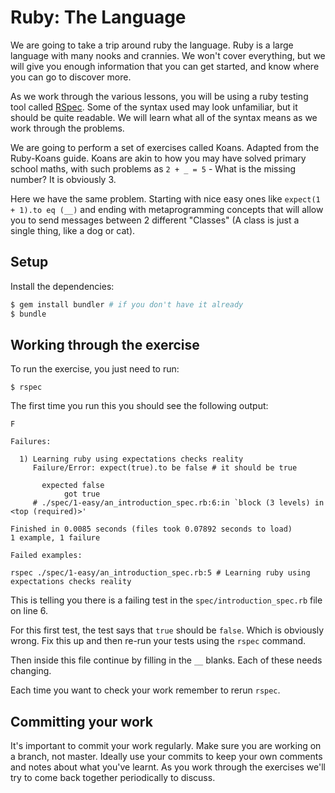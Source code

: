 # Ruby: The Language

We are going to take a trip around ruby the language. Ruby is a large language
with many nooks and crannies. We won't cover everything, but we will give you
enough information that you can get started, and know where you can go to
discover more.

As we work through the various lessons, you will be using a ruby testing tool
called [RSpec](https://github.com/rspec/rspec). Some of the syntax used may look
unfamiliar, but it should be quite readable. We will learn what all of the
syntax means as we work through the problems.

We are going to perform a set of exercises called Koans. Adapted from the Ruby-Koans guide.
Koans are akin to how you may have solved primary school maths, with such problems as
`2 + _ = 5` - What is the missing number? It is obviously 3.

Here we have the same problem. Starting with nice easy ones like `expect(1 + 1).to eq (__)` and
ending with metaprogramming concepts that will allow you to send messages between 2 different "Classes"
(A class is just a single thing, like a dog or cat).

## Setup

Install the dependencies:

```bash
$ gem install bundler # if you don't have it already
$ bundle
```

## Working through the exercise

To run the exercise, you just need to run:

```
$ rspec
```

The first time you run this you should see the following output:

```
F

Failures:

  1) Learning ruby using expectations checks reality
     Failure/Error: expect(true).to be false # it should be true
     
       expected false
            got true
     # ./spec/1-easy/an_introduction_spec.rb:6:in `block (3 levels) in <top (required)>'

Finished in 0.0085 seconds (files took 0.07892 seconds to load)
1 example, 1 failure

Failed examples:

rspec ./spec/1-easy/an_introduction_spec.rb:5 # Learning ruby using expectations checks reality
```

This is telling you there is a failing test in the `spec/introduction_spec.rb` file on line 6.

For this first test, the test says that `true` should be `false`. Which is obviously wrong.
Fix this up and then re-run your tests using the `rspec` command.

Then inside this file continue by filling in the `__` blanks. Each of these needs changing.

Each time you want to check your work remember to rerun `rspec`.

## Committing your work

It's important to commit your work regularly. Make sure you are working on a
branch, not master. Ideally use your commits to keep your own
comments and notes about what you've learnt. As you work through the exercises
we'll try to come back together periodically to discuss.
